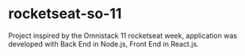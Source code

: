 # rocketseat-so-11
Project inspired by the Omnistack 11 rocketseat week, application was developed with Back End in Node.js, Front End in React.js.
